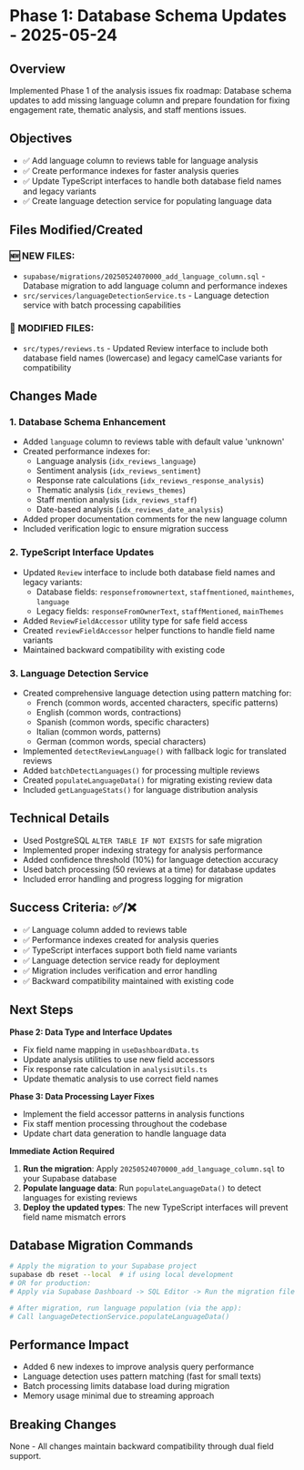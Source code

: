 # Phase 1: Database Schema Updates - 2025-05-24

## Overview
Implemented Phase 1 of the analysis issues fix roadmap: Database schema updates to add missing language column and prepare foundation for fixing engagement rate, thematic analysis, and staff mentions issues.

## Objectives
- ✅ Add language column to reviews table for language analysis
- ✅ Create performance indexes for faster analysis queries
- ✅ Update TypeScript interfaces to handle both database field names and legacy variants
- ✅ Create language detection service for populating language data

## Files Modified/Created

### 🆕 NEW FILES:
- `supabase/migrations/20250524070000_add_language_column.sql` - Database migration to add language column and performance indexes
- `src/services/languageDetectionService.ts` - Language detection service with batch processing capabilities

### 🔄 MODIFIED FILES:
- `src/types/reviews.ts` - Updated Review interface to include both database field names (lowercase) and legacy camelCase variants for compatibility

## Changes Made

### 1. Database Schema Enhancement
- Added `language` column to reviews table with default value 'unknown'
- Created performance indexes for:
  - Language analysis (`idx_reviews_language`)
  - Sentiment analysis (`idx_reviews_sentiment`) 
  - Response rate calculations (`idx_reviews_response_analysis`)
  - Thematic analysis (`idx_reviews_themes`)
  - Staff mention analysis (`idx_reviews_staff`)
  - Date-based analysis (`idx_reviews_date_analysis`)
- Added proper documentation comments for the new language column
- Included verification logic to ensure migration success

### 2. TypeScript Interface Updates
- Updated `Review` interface to include both database field names and legacy variants:
  - Database fields: `responsefromownertext`, `staffmentioned`, `mainthemes`, `language`
  - Legacy fields: `responseFromOwnerText`, `staffMentioned`, `mainThemes`
- Added `ReviewFieldAccessor` utility type for safe field access
- Created `reviewFieldAccessor` helper functions to handle field name variants
- Maintained backward compatibility with existing code

### 3. Language Detection Service
- Created comprehensive language detection using pattern matching for:
  - French (common words, accented characters, specific patterns)
  - English (common words, contractions)
  - Spanish (common words, specific characters)
  - Italian (common words, patterns)
  - German (common words, special characters)
- Implemented `detectReviewLanguage()` with fallback logic for translated reviews
- Added `batchDetectLanguages()` for processing multiple reviews
- Created `populateLanguageData()` for migrating existing review data
- Included `getLanguageStats()` for language distribution analysis

## Technical Details
- Used PostgreSQL `ALTER TABLE IF NOT EXISTS` for safe migration
- Implemented proper indexing strategy for analysis performance
- Added confidence threshold (10%) for language detection accuracy
- Used batch processing (50 reviews at a time) for database updates
- Included error handling and progress logging for migration

## Success Criteria: ✅/❌
- ✅ Language column added to reviews table
- ✅ Performance indexes created for analysis queries
- ✅ TypeScript interfaces support both field name variants
- ✅ Language detection service ready for deployment
- ✅ Migration includes verification and error handling
- ✅ Backward compatibility maintained with existing code

## Next Steps
**Phase 2: Data Type and Interface Updates**
- Fix field name mapping in `useDashboardData.ts`
- Update analysis utilities to use new field accessors
- Fix response rate calculation in `analysisUtils.ts`
- Update thematic analysis to use correct field names

**Phase 3: Data Processing Layer Fixes**
- Implement the field accessor patterns in analysis functions
- Fix staff mention processing throughout the codebase
- Update chart data generation to handle language data

**Immediate Action Required**
1. **Run the migration**: Apply `20250524070000_add_language_column.sql` to your Supabase database
2. **Populate language data**: Run `populateLanguageData()` to detect languages for existing reviews
3. **Deploy the updated types**: The new TypeScript interfaces will prevent field name mismatch errors

## Database Migration Commands
```bash
# Apply the migration to your Supabase project
supabase db reset --local  # if using local development
# OR for production:
# Apply via Supabase Dashboard -> SQL Editor -> Run the migration file

# After migration, run language population (via the app):
# Call languageDetectionService.populateLanguageData()
```

## Performance Impact
- Added 6 new indexes to improve analysis query performance
- Language detection uses pattern matching (fast for small texts)
- Batch processing limits database load during migration
- Memory usage minimal due to streaming approach

## Breaking Changes
None - All changes maintain backward compatibility through dual field support.